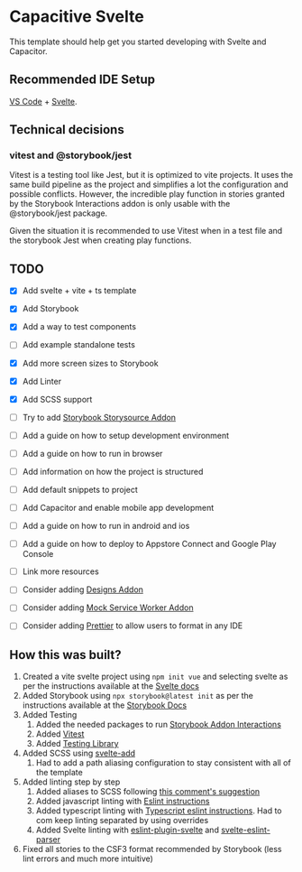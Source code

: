# Capacitive Svelte

This template should help get you started developing with Svelte and Capacitor.

## Recommended IDE Setup

[VS Code](https://code.visualstudio.com/) + [Svelte](https://marketplace.visualstudio.com/items?itemName=svelte.svelte-vscode).

## Technical decisions

### vitest and @storybook/jest

Vitest is a testing tool like Jest, but it is optimized to vite projects. It uses the same build pipeline as the project and simplifies a lot the configuration and possible conflicts. However, the incredible play function in stories granted by the Storybook Interactions addon is only usable with the @storybook/jest package.

Given the situation it is recommended to use Vitest when in a test file and the storybook Jest when creating play functions.

## TODO

- [x] Add svelte + vite + ts template
- [x] Add Storybook
- [x] Add a way to test components
- [ ] Add example standalone tests
- [x] Add more screen sizes to Storybook
- [x] Add Linter
- [x] Add SCSS support
- [ ] Try to add [Storybook Storysource Addon](https://storybook.js.org/addons/@storybook/addon-storysource)
- [ ] Add a guide on how to setup development environment
- [ ] Add a guide on how to run in browser
- [ ] Add information on how the project is structured
- [ ] Add default snippets to project
- [ ] Add Capacitor and enable mobile app development
- [ ] Add a guide on how to run in android and ios
- [ ] Add a guide on how to deploy to Appstore Connect and Google Play Console
- [ ] Link more resources
- [ ] Consider adding [Designs Addon](https://storybook.js.org/addons/storybook-addon-designs/)
- [ ] Consider adding [Mock Service Worker Addon](https://storybook.js.org/addons/msw-storybook-addon)
- [ ] Consider adding [Prettier](https://github.com/sveltejs/prettier-plugin-svelte) to allow users to format in any IDE


## How this was built?

1. Created a vite svelte project using `npm init vue` and selecting svelte as per the instructions available at the [Svelte docs](https://svelte.dev/docs#getting-started)
2. Added Storybook using `npx storybook@latest init` as per the instructions available at the [Storybook Docs](https://storybook.js.org/docs/svelte/get-started/install/)
4. Added Testing
   1. Added the needed packages to run [Storybook Addon Interactions](https://storybook.js.org/addons/@storybook/addon-interactions/)
   2. Added [Vitest](https://vitest.dev/config/)
   3. Added [Testing Library](https://testing-library.com/docs/svelte-testing-library/setup)
5. Added SCSS using [svelte-add](https://github.com/svelte-add/scss)
   1. Had to add a path aliasing configuration to stay consistent with all of the template
6. Added linting step by step
   1. Added aliases to SCSS following [this comment's suggestion](https://github.com/sveltejs/svelte-preprocess/issues/97#issuecomment-551842456)
   2. Added javascript linting with [Eslint instructions](https://eslint.org/docs/latest/use/getting-started#configuration)
   3.  Added typescript linting with [Typescript eslint instructions](https://typescript-eslint.io/getting-started). Had to com keep linting separated by using overrides
   4.  Added Svelte linting with [eslint-plugin-svelte](https://github.com/sveltejs/eslint-plugin-svelte) and [svelte-eslint-parser](https://github.com/sveltejs/svelte-eslint-parser#readme)
7.  Fixed all stories to the CSF3 format recommended by Storybook (less lint errors and much more intuitive)
